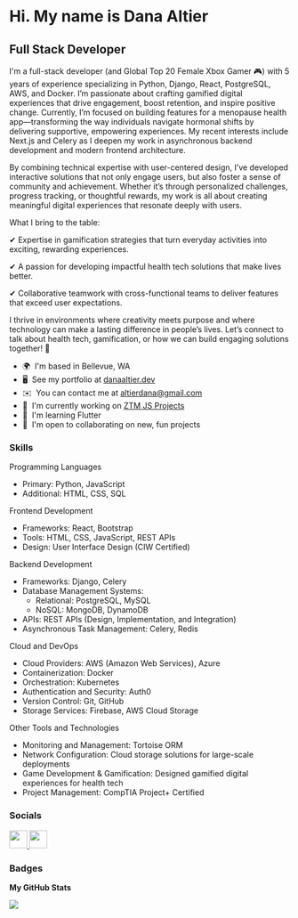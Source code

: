 Hi. My name is Dana Altier
===================================================================================================================================

Full Stack Developer
--------------------

I'm a full-stack developer (and Global Top 20 Female Xbox Gamer 🎮) with 5 years of experience specializing in Python, Django, React, PostgreSQL, AWS, and Docker. I’m passionate about crafting gamified digital experiences that drive engagement, boost retention, and inspire positive change. Currently, I’m focused on building features for a menopause health app—transforming the way individuals navigate hormonal shifts by delivering supportive, empowering experiences. My recent interests include Next.js and Celery as I deepen my work in asynchronous backend development and modern frontend architecture.

By combining technical expertise with user-centered design, I’ve developed interactive solutions that not only engage users, but also foster a sense of community and achievement. Whether it’s through personalized challenges, progress tracking, or thoughtful rewards, my work is all about creating meaningful digital experiences that resonate deeply with users.

What I bring to the table:

✔ Expertise in gamification strategies that turn everyday activities into exciting, rewarding experiences.

✔ A passion for developing impactful health tech solutions that make lives better.

✔ Collaborative teamwork with cross-functional teams to deliver features that exceed user expectations.

I thrive in environments where creativity meets purpose and where technology can make a lasting difference in people’s lives. Let’s connect to talk about health tech, gamification, or how we can build engaging solutions together! 🌟

* 🌍  I'm based in Bellevue, WA
* 🖥️  See my portfolio at [danaaltier.dev](https://danaaltier.dev/)
* ✉️  You can contact me at [altierdana@gmail.com](mailto:altierdana@gmail.com)
* 🚀  I'm currently working on [ZTM JS Projects](https://danaaltier.dev/ZTMJSProjects/)
* 🧠  I'm learning Flutter
* 🤝  I'm open to collaborating on new, fun projects

### Skills

Programming Languages
* Primary: Python, JavaScript
* Additional: HTML, CSS, SQL

Frontend Development
* Frameworks: React, Bootstrap
* Tools: HTML, CSS, JavaScript, REST APIs
* Design: User Interface Design (CIW Certified)

Backend Development
* Frameworks: Django, Celery
* Database Management Systems:
  * Relational: PostgreSQL, MySQL
  * NoSQL: MongoDB, DynamoDB
* APIs: REST APIs (Design, Implementation, and Integration)
* Asynchronous Task Management: Celery, Redis

Cloud and DevOps
* Cloud Providers: AWS (Amazon Web Services), Azure
* Containerization: Docker
* Orchestration: Kubernetes
* Authentication and Security: Auth0
* Version Control: Git, GitHub
* Storage Services: Firebase, AWS Cloud Storage

Other Tools and Technologies
* Monitoring and Management: Tortoise ORM
* Network Configuration: Cloud storage solutions for large-scale deployments
* Game Development & Gamification: Designed gamified digital experiences for health tech
* Project Management: CompTIA Project+ Certified

### Socials

<p align="left"> <a href="https://www.github.com/DAltier" target="_blank" rel="noreferrer"> <picture> <source media="(prefers-color-scheme: dark)" srcset="https://raw.githubusercontent.com/danielcranney/readme-generator/main/public/icons/socials/github-dark.svg" /> <source media="(prefers-color-scheme: light)" srcset="https://raw.githubusercontent.com/danielcranney/readme-generator/main/public/icons/socials/github.svg" /> <img src="https://raw.githubusercontent.com/danielcranney/readme-generator/main/public/icons/socials/github.svg" width="32" height="32" /> </picture> </a> <a href="https://www.linkedin.com/in/danaaltier/" target="_blank" rel="noreferrer"> <picture> <source media="(prefers-color-scheme: dark)" srcset="https://raw.githubusercontent.com/danielcranney/readme-generator/main/public/icons/socials/linkedin-dark.svg" /> <source media="(prefers-color-scheme: light)" srcset="https://raw.githubusercontent.com/danielcranney/readme-generator/main/public/icons/socials/linkedin.svg" /> <img src="https://raw.githubusercontent.com/danielcranney/readme-generator/main/public/icons/socials/linkedin.svg" width="32" height="32" /> </picture> </a></p>

### Badges

<b>My GitHub Stats</b>

<a href="http://www.github.com/DAltier"><img src="https://github-readme-streak-stats.herokuapp.com/?user=DAltier&stroke=ffffff&background=1c1917&ring=0891b2&fire=0891b2&currStreakNum=ffffff&currStreakLabel=0891b2&sideNums=ffffff&sideLabels=ffffff&dates=ffffff&hide_border=true" /></a>

